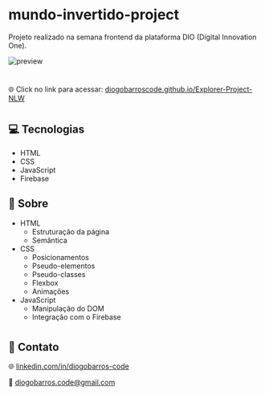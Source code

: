 # mundo-invertido-project
Projeto realizado na semana frontend da plataforma DIO (Digital Innovation One).


![preview](./.github/preview.gif)
#
🌐 Click no link para acessar:  [diogobarroscode.github.io/Explorer-Project-NLW](https://diogobarroscode.github.io/Explorer-Project-NLW/)

#
## 💻 Tecnologias
- HTML
- CSS
- JavaScript
- Firebase

## 💬 Sobre
- HTML
    - Estruturação da página 
    - Semântica
- CSS
    - Posicionamentos
    - Pseudo-elementos
    - Pseudo-classes
    - Flexbox
    - Animações 
- JavaScript
    - Manipulação do DOM
    - Integração com o Firebase

#
## 📢 Contato

🌐 [linkedin.com/in/diogobarros-code](https://www.linkedin.com/in/diogobarros-code/)

📧 [diogobarros.code@gmail.com](diogobarros.code@gmail.com)